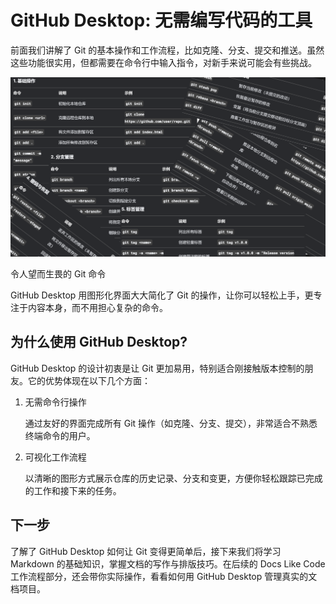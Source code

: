# GitHub Desktop: 无需编写代码的工具

前面我们讲解了 Git 的基本操作和工作流程，比如克隆、分支、提交和推送。虽然这些功能很实用，但都需要在命令行中输入指令，对新手来说可能会有些挑战。

![Git-codes](../../assets/git-codes.png)

令人望而生畏的 Git 命令


GitHub Desktop 用图形化界面大大简化了 Git 的操作，让你可以轻松上手，更专注于内容本身，而不用担心复杂的命令。

## 为什么使用 GitHub Desktop?

GitHub Desktop 的设计初衷是让 Git 更加易用，特别适合刚接触版本控制的朋友。它的优势体现在以下几个方面：

1. 无需命令行操作

   通过友好的界面完成所有 Git 操作（如克隆、分支、提交），非常适合不熟悉终端命令的用户。

2. 可视化工作流程

   以清晰的图形方式展示仓库的历史记录、分支和变更，方便你轻松跟踪已完成的工作和接下来的任务。

## 下一步
了解了 GitHub Desktop 如何让 Git 变得更简单后，接下来我们将学习 Markdown 的基础知识，掌握文档的写作与排版技巧。在后续的 Docs Like Code 工作流程部分，还会带你实际操作，看看如何用 GitHub Desktop 管理真实的文档项目。
